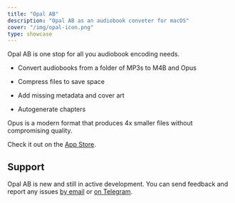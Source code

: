 ```yaml
---
title: "Opal AB"
description: "Opal AB as an audiobook conveter for macOS"
cover: "/img/opal-icon.png"
type: showcase
---
```


Opal AB is one stop for all you audiobook encoding needs.

+ Convert audiobooks from a folder of MP3s to M4B and Opus 

+ Compress files to save space

+ Add missing metadata and cover art 

+ Autogenerate chapters

Opus is a modern format that produces 4x smaller files without compromising quality.

Check it out on the [App Store](https://apps.apple.com/us/app/audiobook-converter-opal-ab/id6476818203).

## Support

Opal AB is new and still in active development. You can send feedback and report any issues [by email](mailto:feedback@nikstar.me?subject=Opal%20AB%20feedback) or [on Telegram](https://t.me/nikstar).
